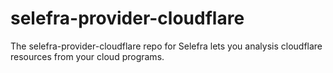 # selefra-provider-cloudflare
The selefra-provider-cloudflare repo for Selefra lets you analysis cloudflare resources from your cloud programs.
